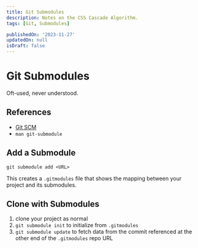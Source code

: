 ```yaml
---
title: Git Submodules
description: Notes on the CSS Cascade Algorithm.
tags: [Git, Submodules]

publishedOn: '2023-11-27'
updatedOn: null
isDraft: false
---
```


# Git Submodules

Oft-used, never understood.

## References

- [Git SCM](https://git-scm.com/book/en/v2/Git-Tools-Submodules)
- `man git-submodule`

## Add a Submodule

`git submodule add <URL>`

This creates a `.gitmodules` file that shows the mapping between your project and its submodules.

## Clone with Submodules

1. clone your project as normal
1. `git submodule init` to initialize from `.gitmodules`
1. `git submodule update` to fetch data from the commit referenced at the other end of the `.gitmodules` repo URL
